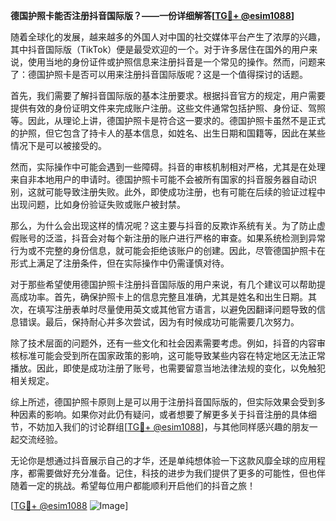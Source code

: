 **德国护照卡能否注册抖音国际版？——一份详细解答[[TG💪+ @esim1088](https://t.me/s/esim1088)]**

随着全球化的发展，越来越多的外国人对中国的社交媒体平台产生了浓厚的兴趣，其中抖音国际版（TikTok）便是最受欢迎的一个。对于许多居住在国外的用户来说，使用当地的身份证件或护照信息来注册抖音是一个常见的操作。然而，问题来了：德国护照卡是否可以用来注册抖音国际版呢？这是一个值得探讨的话题。

首先，我们需要了解抖音国际版的基本注册要求。根据抖音官方的规定，用户需要提供有效的身份证明文件来完成账户注册。这些文件通常包括护照、身份证、驾照等。因此，从理论上讲，德国护照卡是符合这一要求的。德国护照卡虽然不是正式的护照，但它包含了持卡人的基本信息，如姓名、出生日期和国籍等，因此在某些情况下是可以被接受的。

然而，实际操作中可能会遇到一些障碍。抖音的审核机制相对严格，尤其是在处理来自非本地用户的申请时。德国护照卡可能不会被所有国家的抖音服务器自动识别，这就可能导致注册失败。此外，即使成功注册，也有可能在后续的验证过程中出现问题，比如身份验证失败或账户被封禁。

那么，为什么会出现这样的情况呢？这主要与抖音的反欺诈系统有关。为了防止虚假账号的泛滥，抖音会对每个新注册的账户进行严格的审查。如果系统检测到异常行为或不完整的身份信息，就可能会拒绝该账户的创建。因此，尽管德国护照卡在形式上满足了注册条件，但在实际操作中仍需谨慎对待。

对于那些希望使用德国护照卡注册抖音国际版的用户来说，有几个建议可以帮助提高成功率。首先，确保护照卡上的信息完整且准确，尤其是姓名和出生日期。其次，在填写注册表单时尽量使用英文或其他官方语言，以避免因翻译问题导致的信息错误。最后，保持耐心并多次尝试，因为有时候成功可能需要几次努力。

除了技术层面的问题外，还有一些文化和社会因素需要考虑。例如，抖音的内容审核标准可能会受到所在国家政策的影响，这可能导致某些内容在特定地区无法正常播放。因此，即使是成功注册了账号，也需要留意当地法律法规的变化，以免触犯相关规定。

综上所述，德国护照卡原则上是可以用于注册抖音国际版的，但实际效果会受到多种因素的影响。如果你对此仍有疑问，或者想要了解更多关于抖音注册的具体细节，不妨加入我们的讨论群组[[TG💪+ @esim1088](https://t.me/s/esim1088)]，与其他同样感兴趣的朋友一起交流经验。

无论你是想通过抖音展示自己的才华，还是单纯想体验一下这款风靡全球的应用程序，都需要做好充分准备。记住，科技的进步为我们提供了更多的可能性，但也伴随着一定的挑战。希望每位用户都能顺利开启他们的抖音之旅！

[[TG💪+ @esim1088](https://t.me/s/esim1088) ![Image](https://i.postimg.cc/4NQfJmqS/Snipaste-2025-05-13-00-14-12.png)]